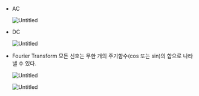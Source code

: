 - AC
    
    ![Untitled](https://s3-us-west-2.amazonaws.com/secure.notion-static.com/c70a845e-7066-4762-966f-5ddc22ddabbc/Untitled.png)
    
- DC
    
    ![Untitled](https://s3-us-west-2.amazonaws.com/secure.notion-static.com/81e8392b-a01e-4a09-b752-25c7a72e57db/Untitled.png)
    
- Fourier Transform
모든 신호는 무한 개의 주기함수(cos 또는 sin)의 합으로 나타낼 수 있다.
    
    ![Untitled](https://s3-us-west-2.amazonaws.com/secure.notion-static.com/3c592daf-3998-48f1-af01-30ed806fd0f6/Untitled.png)
    
    ![Untitled](https://s3-us-west-2.amazonaws.com/secure.notion-static.com/a03fa43a-5621-4b52-85d1-7030eb095fa1/Untitled.png)